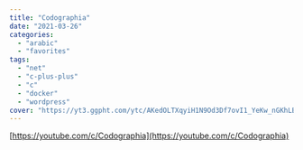 ```yaml
---
title: "Codographia"
date: "2021-03-26"
categories:
  - "arabic"
  - "favorites"
tags:
  - "net"
  - "c-plus-plus"
  - "c"
  - "docker"
  - "wordpress"
cover: "https://yt3.ggpht.com/ytc/AKedOLTXqyiH1N9Od3Df7ovI1_YeKw_nGKhLBnUuW7Ik=s176-c-k-c0x00ffffff-no-rj"
---
```


[https://youtube.com/c/Codographia](https://youtube.com/c/Codographia)
